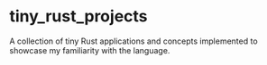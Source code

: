 # tiny_rust_projects
A collection of tiny Rust applications and concepts implemented to showcase my familiarity with the language.
